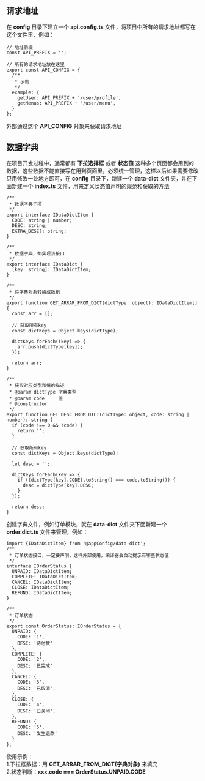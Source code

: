 ## 请求地址
在 **config** 目录下建立一个 **api.config.ts** 文件，将项目中所有的请求地址都写在这个文件里，例如：

```angular
// 地址前缀
const API_PREFIX = '';

// 所有的请求地址放在这里
export const API_CONFIG = {
  /**
   * 示例
   */
  example: {
    getUser: API_PREFIX + '/user/profile',
    getMenus: API_PREFIX + '/user/menu',
  }
};
```

外部通过这个 **API_CONFIG** 对象来获取请求地址


## 数据字典
在项目开发过程中，通常都有 **下拉选择框** 或者 **状态值** 这种多个页面都会用到的数据，这些数据不能直接写在用到页面里，必须统一管理，这样以后如果需要修改只用修改一处地方即可，在 **config** 目录下，新建一个 **data-dict** 文件夹，并在下面新建一个 **index.ts** 文件，用来定义状态值声明的规范和获取的方法

```angular
/**
 * 数据字典子项
 */
export interface IDataDictItem {
  CODE: string | number;
  DESC: string;
  EXTRA_DESC?: string;
}

/**
 * 数据字典，都实现该接口
 */
export interface IDataDict {
  [key: string]: IDataDictItem;
}

/**
 * 将字典对象转换成数组
 */
export function GET_ARRAR_FROM_DICT(dictType: object): IDataDictItem[] {
  const arr = [];

  // 获取所有key
  const dictKeys = Object.keys(dictType);

  dictKeys.forEach((key) => {
    arr.push(dictType[key]);
  });

  return arr;
}

/**
 * 获取对应类型和值的描述
 * @param dictType 字典类型
 * @param code     值
 * @constructor
 */
export function GET_DESC_FROM_DICT(dictType: object, code: string | number): string {
  if (code !== 0 && !code) {
    return '';
  }

  // 获取所有key
  const dictKeys = Object.keys(dictType);

  let desc = '';

  dictKeys.forEach(key => {
    if ((dictType[key].CODE).toString() === code.toString()) {
      desc = dictType[key].DESC;
    }
  });

  return desc;
}
```

创建字典文件，例如订单模块，就在 **data-dict** 文件夹下面新建一个 **order.dict.ts** 文件来管理，例如：
```angular
import {IDataDictItem} from '@appConfig/data-dict';
/**
 * 订单状态接口，一定要声明，这样外部使用，编译器会自动提示有哪些状态值
 */
interface IOrderStatus {
  UNPAID: IDataDictItem;
  COMPLETE: IDataDictItem;
  CANCEL: IDataDictItem;
  CLOSE: IDataDictItem;
  REFUND: IDataDictItem;
}

/**
 * 订单状态
 */
export const OrderStatus: IOrderStatus = {
  UNPAID: {
    CODE: '1',
    DESC: '待付款'
  },
  COMPLETE: {
    CODE: '2',
    DESC: '已完成'
  },
  CANCEL: {
    CODE: '3',
    DESC: '已取消',
  },
  CLOSE: {
    CODE: '4',
    DESC: '已关闭',
  },
  REFUND: {
    CODE: '5',
    DESC: '发生退款'
  }
};
```
使用示例：
<br/>
1.下拉框数据：用 **GET_ARRAR_FROM_DICT(字典对象)** 来填充
<br/>
2.状态判断：**xxx.code === OrderStatus.UNPAID.CODE**
